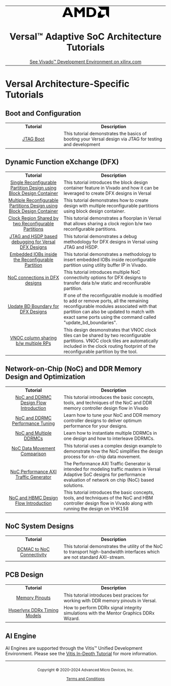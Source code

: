 ﻿<table class="sphinxhide" width="100%">
 <tr width="100%">
    <td align="center"><img src="https://github.com/Xilinx/Image-Collateral/blob/main/xilinx-logo.png?raw=true" width="30%"/><h1>Versal™ Adaptive SoC Architecture Tutorials</h1>
    <a href="https://www.xilinx.com/products/design-tools/vivado.html">See Vivado™ Development Environment on xilinx.com</a>
    </td>
 </tr>
</table>

# Versal Architecture-Specific Tutorials

## Boot and Configuration

 <table style="width:100%">
 <tr>
 <td width="35%" align="center"><b>Tutorial</b>
 <td width="65%" align="center"><b>Description</b>
 </tr>
 <tr>
 <td align="center"><a href="./Boot_and_Config/JTAG_Boot/">JTAG Boot</a></td>
 <td>This tutorial demonstrates the basics of booting your Versal design via JTAG for testing and development</td>
 </tr>
 </table>


## Dynamic Function eXchange (DFX)

 <table style="width:100%">
 <tr>
 <td width="35%" align="center"><b>Tutorial</b>
 <td width="65%" align="center"><b>Description</b>
 </tr>
 <tr>
 <td align="center"><a href="./DFX/1RP_AXI_GPIO_in_RP_Interface_INI/"> Single Reconfigurable Partition Design using Block Design Container </a></td>
 <td>This tutorial introduces the block design container feature in Vivado and how it can be leveraged to create DFX designs in Versal</td>
 </tr>
  <tr>
 <td align="center"><a href="./DFX/2RP_GPIO_BRAM_in_RP_Interface_INI/">Multiple Reconfigurable Partitions Design using Block Design Container</a></td>
 <td>This tutorial demonstrates how to create design with multiple reconfigurable partitions using block design container.</td>
 </tr>
 <tr>
 <td align="center"><a href="./DFX/2RPs_Sharing_ClockRegion/"> Clock Region Shared by two Reconfigurable Partitions</a></td>
 <td>This tutorial demonstrates a floorplan in Versal that allows sharing a clock region b/w two reconfigurable partitions.</td>
 </tr>
  <tr>
 <td align="center"><a href="./DFX/Debug_JTAG_HSDP/"> JTAG and HSDP based debugging for Versal DFX Designs</a></td>
 <td>This tutorial demonstrates a debug methodology for DFX designs in Versal using JTAG and HSDP.</td>
 </tr>
 <tr>
 <td align="center"><a href="./DFX/Embedded_IOB_inside_RM/"> Embedded IOBs inside the Reconfigurable Partition</a></td>
 <td>This tutorial demonstrates a methodology to insert embedded IOBs inside reconfigurable partition using utility buffer IP in Vivado.</td>
 </tr>
 <tr>
 <td align="center"><a href="./DFX/NoC_INI_Static_RM_Interface/"> NoC connections in DFX designs</a></td>
 <td>This tutorial introduces multiple NoC connectivity options for DFX designs to transfer data b/w static and reconfiurable partition.</td>
 </tr>
  <tr>
 <td align="center"><a href="./DFX/Update_BD_Boundary/"> Update BD Boundary for DFX Designs</a></td>
 <td>If one of the reconfigurable module is modified to add or remove ports, all the remaining reconfigurable modules associated with that partition can also be updated to match with exact same ports using the command called "update_bd_boundaries".</td>
 </tr>
   <tr>
 <td align="center"><a href="./DFX/VNOC_Sharing/"> VNOC column sharing b/w multiple RPs</a></td>
 <td>This design desmonstrates that VNOC clock tiles can be shared by two reconfigurable partitions. VNOC clock tiles are automatically included in the clock routing footprint of the reconfigurable partition by the tool.</td>
 </tr>
 </table>

## Network-on-Chip (NoC) and DDR Memory Design and Optimization

 <table style="width:100%">
 <tr>
 <td width="35%" align="center"><b>Tutorial</b>
 <td width="65%" align="center"><b>Description</b>
 </tr>
 <tr>
 <td align="center"><a href="./NoC_DDRMC/Intro_Design_Flow/">NoC and DDRMC Design Flow Introduction</a></td>
 <td>This tutorial introduces the basic concepts, tools, and techniques of the NoC and DDR memory controller design flow in Vivado</td>
 </tr>
  <tr>
 <td align="center"><a href="./NoC_DDRMC/Performance_Tuning/">NoC and DDRMC Performance Tuning</a></td>
 <td>Learn how to tune your NoC and DDR memory controller designs to deliver optimum performance for your designs.</td>
 </tr>
 <tr>
 <td align="center"><a href="./NoC_DDRMC/03-Multiple_DDRMC/">NoC and Multiple DDRMCs</a></td>
 <td>Learn how to instantiate multiple DDRMCs in one design and how to interleave DDRMCs.</td>
 </tr>
 <tr>
 <td align="center"><a href="./NoC_DDRMC/04-NoC_Data_Movement_Comparison/">NoC Data Movement Comparison</a></td>
 <td>This tutorial uses a complex design example to demonstrate how the NoC simplifies the design process for on-chip data movement.
</td>
 </tr>
 <tr>
 <td align="center"><a href="./NoC_DDRMC/Versal_Performance_AXI_Traffic_Generator/">NoC Performance AXI Traffic Generator</a></td>
 <td>The Performance AXI Traffic Generator is intended for modeling traffic masters in Versal Adaptive SoC designs for performance evaluation of network on chip (NoC) based solutions.
</td>
 </tr>
  <tr>
 <td align="center"><a href="./NoC_HBMC/">NoC and HBMC Design Flow Introduction</a></td>
 <td>This tutorial introduces the basic concepts, tools, and techniques of the NoC and HBM controller design flow in Vivado along with running the design on VHK158
</td>
 </tr>
  </table>


## NoC System Designs

<table style="width:100%">
  <tr>
    <td width="35%" align="center"><b>Tutorial</b></td>
    <td width="65%" align="center"><b>Description</b></td>
  </tr>
  <tr>
    <td align="center">
      <a href="./NoC_System_Designs/DCMAC_NoC/">DCMAC to NoC Connectivity</a>
    </td>
    <td>This tutorial demonstrates the utility of the NoC to transport high-bandwidth interfaces which are not standard AXI-stream.</td>
  </tr>
</table>


## PCB Design

<table style="width:100%">
  <tr>
    <td width="35%" align="center"><b>Tutorial</b></td>
    <td width="65%" align="center"><b>Description</b></td>
  </tr>
  <tr>
    <td align="center">
      <a href="./PCB_Design/Memory_Pinouts/">Memory Pinouts</a>
    </td>
    <td>This tutorial introduces best pracices for working with DDR memory pinouts in Versal.</td>
  </tr>
  <tr>
    <td align="center">
      <a href="./PCB_Design/Hyperlynx_DDRx_Timing_Models/">Hyperlynx DDRx Timing Models</a>
    </td>
    <td>How to perform DDRx signal integrity simulations with the Mentor Graphics DDRx Wizard.</td>
  </tr>
</table>

## AI Engine

AI Engines are supported through the Vitis&trade; Unified Development Environment. Please see the
 [Vitis In-Depth Tutorial](http://github.com/Xilinx/Vitis-In-Depth-Tutorial) for more information.

<hr class="sphinxhide"></hr>

<p class="sphinxhide" align="center"><sub>Copyright © 2020–2024 Advanced Micro Devices, Inc.</sub></p>

<p class="sphinxhide" align="center"><sup><a href="https://www.amd.com/en/corporate/copyright">Terms and Conditions</a></sup></p>
